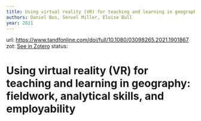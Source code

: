 ```yaml
---
title: Using virtual reality (VR) for teaching and learning in geography: fieldwork, analytical skills, and employability
authors: Daniel Bos, Servel Miller, Eloise Bull
year: 2021
---
```

url:  https://www.tandfonline.com/doi/full/10.1080/03098265.2021.1901867
zot: [See in Zotero](zotero://select/items/@bosUsingVirtualReality2021)
status:
# Using virtual reality (VR) for teaching and learning in geography: fieldwork, analytical skills, and employability




